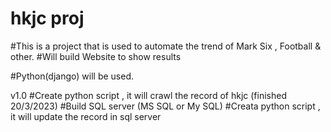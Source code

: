# hkjc proj

#This is a project that is used to automate the trend of Mark Six , Football & other.
#Will build Website to show results

#Python(django) will be used.


v1.0
#Create python script , it will crawl the record of hkjc (finished 20/3/2023)
#Build SQL server (MS SQL or My SQL) 
#Creata python script , it will update the record in sql server

